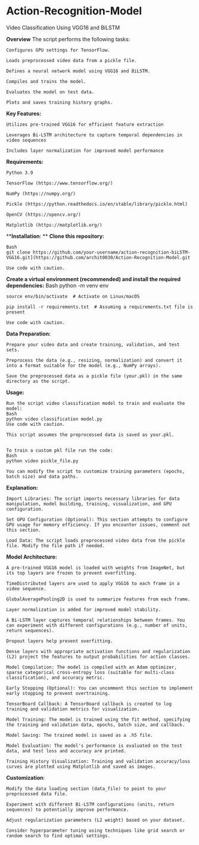 # Action-Recognition-Model
Video Classification Using VGG16 and BiLSTM


**Overview**
    The script performs the following tasks:
    
    Configures GPU settings for TensorFlow.
    
    Loads preprocessed video data from a pickle file.
    
    Defines a neural network model using VGG16 and BiLSTM.
    
    Compiles and trains the model.
    
    Evaluates the model on test data.
    
    Plots and saves training history graphs.


**Key Features:**

  
    Utilizes pre-trained VGG16 for efficient feature extraction
    
    Leverages Bi-LSTM architecture to capture temporal dependencies in video sequences
    
    Includes layer normalization for improved model performance


**Requirements:**

    Python 3.9
    
    TensorFlow (https://www.tensorflow.org/)
    
    NumPy (https://numpy.org/)
    
    Pickle (https://python.readthedocs.io/en/stable/library/pickle.html)
    
    OpenCV (https://opencv.org/)
    
    Matplotlib (https://matplotlib.org/)

****Installation**:
**
  **Clone this repository:**
    
    Bash
    git clone https://github.com/your-username/action-recognition-biLSTM-VGG16.git](https://github.com/archit0030/Action-Recognition-Model.git
    
    Use code with caution.

  **Create a virtual environment (recommended) and install the required dependencies:**
    Bash
    python -m venv env
    
    source env/bin/activate  # Activate on Linux/macOS
    
    pip install -r requirements.txt  # Assuming a requirements.txt file is present
    
    Use code with caution.

**Data Preparation:**

    Prepare your video data and create training, validation, and test sets.
    
    Preprocess the data (e.g., resizing, normalization) and convert it into a format suitable for the model (e.g., NumPy arrays).
    
    Save the preprocessed data as a pickle file (your.pkl) in the same directory as the script.

**Usage:**
  
    Run the script video classification model to train and evaluate the model:
    Bash
    python video classification model.py
    Use code with caution.
    
    This script assumes the preprocessed data is saved as your.pkl.
    
    
    To train a custom pkl file run the code:
    Bash
    python video pickle_file.py
    
    You can modify the script to customize training parameters (epochs, batch size) and data paths.


**Explanation:**

    Import Libraries: The script imports necessary libraries for data manipulation, model building, training, visualization, and GPU configuration.
    
    Set GPU Configuration (Optional): This section attempts to configure GPU usage for memory efficiency. If you encounter issues, comment out this section.
    
    Load Data: The script loads preprocessed video data from the pickle file. Modify the file path if needed.

**Model Architecture:**
  
    A pre-trained VGG16 model is loaded with weights from ImageNet, but its top layers are frozen to prevent overfitting.
    
    TimeDistributed layers are used to apply VGG16 to each frame in a video sequence.
    
    GlobalAveragePooling2D is used to summarize features from each frame.
    
    Layer normalization is added for improved model stability.
    
    A Bi-LSTM layer captures temporal relationships between frames. You can experiment with different configurations (e.g., number of units, return sequences).
    
    Dropout layers help prevent overfitting.
    
    Dense layers with appropriate activation functions and regularization (L2) project the features to output probabilities for action classes.
    
    Model Compilation: The model is compiled with an Adam optimizer, sparse categorical cross-entropy loss (suitable for multi-class classification), and accuracy metric.
    
    Early Stopping (Optional): You can uncomment this section to implement early stopping to prevent overtraining.
    
    TensorBoard Callback: A TensorBoard callback is created to log training and validation metrics for visualization.
    
    Model Training: The model is trained using the fit method, specifying the training and validation data, epochs, batch size, and callback.
    
    Model Saving: The trained model is saved as a .h5 file.
    
    Model Evaluation: The model's performance is evaluated on the test data, and test loss and accuracy are printed.
    
    Training History Visualization: Training and validation accuracy/loss curves are plotted using Matplotlib and saved as images.

**Customization**:
    
    Modify the data loading section (data_file) to point to your preprocessed data file.
    
    Experiment with different Bi-LSTM configurations (units, return sequences) to potentially improve performance.
    
    Adjust regularization parameters (L2 weight) based on your dataset.
    
    Consider hyperparameter tuning using techniques like grid search or random search to find optimal settings.
